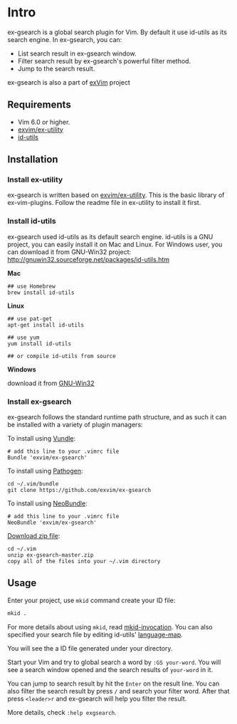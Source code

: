 # Intro

ex-gsearch is a global search plugin for Vim. By default it use id-utils as its search engine.
In ex-gsearch, you can:

- List search result in ex-gsearch window.
- Filter search result by ex-gsearch's powerful filter method.
- Jump to the search result.

ex-gsearch is also a part of [exVim](https://github.com/exvim/main) project

## Requirements

- Vim 6.0 or higher.
- [exvim/ex-utility](https://github.com/exvim/ex-utility) 
- [id-utils](http://www.gnu.org/software/idutils/)

## Installation

### Install ex-utility

ex-gsearch is written based on [exvim/ex-utility](https://github.com/exvim/ex-utility). This 
is the basic library of ex-vim-plugins. Follow the readme file in ex-utility to install it first.

### Install id-utils

ex-gsearch used id-utils as its default search engine. id-utils is a GNU project,
you can easily install it on Mac and Linux. For Windows user, you can download it from 
GNU-Win32 project: http://gnuwin32.sourceforge.net/packages/id-utils.htm 

**Mac**

    ## use Homebrew
    brew install id-utils

**Linux**

    ## use pat-get
    apt-get install id-utils

    ## use yum
    yum install id-utils

    ## or compile id-utils from source

**Windows**

download it from [GNU-Win32](http://gnuwin32.sourceforge.net/packages/id-utils.htm)

### Install ex-gsearch

ex-gsearch follows the standard runtime path structure, and as such it can 
be installed with a variety of plugin managers:
    
To install using [Vundle](https://github.com/gmarik/vundle):

    # add this line to your .vimrc file
    Bundle 'exvim/ex-gsearch'

To install using [Pathogen](https://github.com/tpope/vim-pathogen):

    cd ~/.vim/bundle
    git clone https://github.com/exvim/ex-gsearch

To install using [NeoBundle](https://github.com/Shougo/neobundle.vim):

    # add this line to your .vimrc file
    NeoBundle 'exvim/ex-gsearch'

[Download zip file](https://github.com/exvim/ex-gsearch/archive/master.zip):

    cd ~/.vim
    unzip ex-gsearch-master.zip
    copy all of the files into your ~/.vim directory

## Usage

Enter your project, use `mkid` command create your ID file:

```bash
mkid .
```

For more details about using `mkid`, read [mkid-invocation](http://www.gnu.org/software/idutils/manual/idutils.html#mkid-invocation).
You can also specified your search file by editing id-utils'
[language-map](http://www.gnu.org/software/idutils/manual/idutils.html#Language-map). 

You will see the a ID file generated under your directory. 

Start your Vim and try to global search a word by `:GS your-word`. You will see
a search window opened and the search results of `your-word` in it. 

You can jump to search result by hit the `Enter` on the result line. You can also
filter the search result by press `/` and search your filter word. After that press
`<leader>r` and ex-gsearch will help you filter the result.

More details, check `:help exgsearch`.

